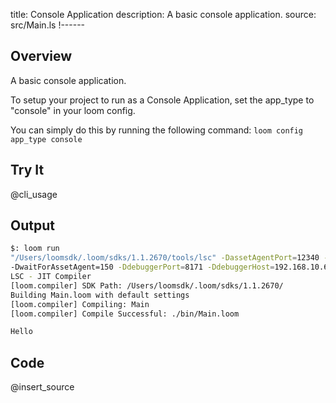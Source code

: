 title: Console Application
description: A basic console application.
source: src/Main.ls
!------

## Overview
A basic console application.

To setup your project to run as a Console Application, set the app_type to "console" in your loom config.

You can simply do this by running the following command:
`loom config app_type console`

## Try It
@cli_usage

## Output

~~~bash
$: loom run
"/Users/loomsdk/.loom/sdks/1.1.2670/tools/lsc" -DassetAgentPort=12340 -DassetAgentHost=localhost
-DwaitForAssetAgent=150 -DdebuggerPort=8171 -DdebuggerHost=192.168.10.65 -DwaitForDebugger=0
LSC - JIT Compiler
[loom.compiler] SDK Path: /Users/loomsdk/.loom/sdks/1.1.2670/
Building Main.loom with default settings
[loom.compiler] Compiling: Main
[loom.compiler] Compile Successful: ./bin/Main.loom

Hello
~~~

## Code
@insert_source